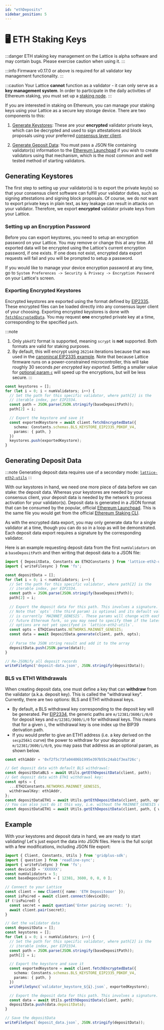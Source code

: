 ```yaml
---
id: "ethDeposits"
sidebar_position: 5
---
```


#  🖥️ ETH Staking Keys

:::danger
ETH staking key management on the Lattice is alpha software and may contain bugs. Please exercise caution when using it.
:::

:::info
Firmware v0.17.0 or above is required for all validator key management functionality.
:::

:::caution
Your Lattice **cannot** function as a validator - it can only serve as a **key management system**. In order to participate in the daily activities of Ethereum staking, you must set up a [staking node](https://ethereum.org/en/staking/).
:::

If you are interested in staking on Ethereum, you can manage your staking keys using your Lattice as a secure key storage device. There are two components to this:

1. [Generate Keystores](#generating-keystores): These are your **encrypted** validator private keys, which can be decrypted and used to sign attestations and block proposals using your preferred [consensus layer client](https://ethereum.org/en/developers/docs/nodes-and-clients/#consensus-clients).

2. [Generate Geposit Data](#generating-deposit-data): You must pass a JSON file containing validator(s) information to the [Ethereum Launchpad](https://launchpad.ethereum.org/en/) if you wish to create validators using that mechanism, which is the most common and well tested method of starting validators.

## Generating Keystores

The first step to setting up your validator(s) is to export the private key(s) so that your consensus client software can fulfill your validator duties, such as signing attestations and signing block proposals. Of course, we do not want to export private keys in plain text, as key leakage can result in attacks on your validator. Therefore, we export **encrypted** validator private keys from your Lattice.

### Setting up an Encryption Password

Before you can export keystores, you need to setup an encryption password on your Lattice. You may remove or change this at any time. All exported data will be encrypted using the Lattice's current encryption password, if one exists. If one does not exist, encrypted data export requests will fail and you will be prompted to setup a password.

If you would like to manage your device encryption password at any time, go to `System Preferences -> Security & Privacy -> Encryption Password` on your Lattice's screen.

### Exporting Encrypted Keystores

Encrypted keystores are exported using the format defined by [EIP2335](https://eips.ethereum.org/EIPS/eip-2335). These encrypted files can be loaded directly into any consensus layer client of your choosing. Exporting encrypted keystores is done with [`fetchEncryptedData`](../api/classes/client.Client#fetchencrypteddata). You may request **one** encrypted private key at a time, corresponding to the specified `path`.

:::note
1. Only `pbkdf2` format is supported, meaning `scrypt` is **not** supported. Both formats are valid for staking purposes.
2. By default, this will encrypt using `262144` iterations because that was used in the [canonincal EIP2335 example](https://eips.ethereum.org/EIPS/eip-2335). Note that because Lattice firmware runs on a power-constrained microcontroller, this will take roughly 30 seconds *per encrypted key exported*. Setting a smaller value for [optional param `c`](../api/interfaces/types_fetchEncData.EIP2335KeyExportReq#c) will speed up the encryptions, but will be less secure.
:::

```ts
const keystores = [];
for (let i = 0; i < numValidators; i++) {
  // Set the path for this specific validator, where path[2] is the
  // iterable index, per EIP2334.
  const path = JSON.parse(JSON.stringify(baseDepositPath));
  path[2] = i;

  // Export the keystore and save it
  const exportedKeystore = await client.fetchEncryptedData({
    schema: Constants.schemas.BLS_KEYSTORE_EIP2335_PBKDF_V4,
    params: { path, }
  })
  keystores.push(exportedKeystore);
}
```

## Generating Deposit Data

:::note
Generating deposit data requires use of a secondary mode: [`lattice-eth2-utils`](https://github.com/GridPlus/lattice-eth2-utils)
:::

With our keystores in hand, we need one more piece of data before we can stake: the deposit data. Whereas your keystores are needed by your consensus client, your deposit data is needed by the network to process activation for your validator(s). Deposit data is generated in a JSON format that can be consumed by the popular, official [Ethereum Launchpad](https://launchpad.ethereum.org/en/). This is the same file you would get from the official [Ethereum Staking CLI](https://github.com/ethereum/staking-deposit-cli).

As with the encrypted data export, you may only generate data for a single validator at a time, though you can do so in a loop as will be demonstrated. Each deposit data export requires a signature by the corresponding validator. 

Here is an example requesting deposit data from the first `numValidators` on a `baseDepositPath` and then writing that deposit data to a JSON file:

```ts
import { DepositData, Constants as ETH2Constants } from 'lattice-eth2-utils';
import { writeFilesync } from 'fs'; 

const depositData = [];
for (let i = 0; i < numValidators; i++) {
  // Set the path for this specific validator, where path[2] is the
  // iterable index, per EIP2334.
  const path = JSON.parse(JSON.stringify(baseDepositPath));
  path[2] = i;
  
  // Export the deposit data for this path. This involves a signature.
  // Note that `opts` (the third param) is optional and its default value
  // is currently `MAINNET_GENESIS`. These params will change with each
  // future Ethereum fork, so you may need to specify them if the latest
  // options are not yet specifyed in `lattice-eth2-utils`.
  const opts = ETH2Constants.NETWORKS.MAINNET_GENESIS;
  const data = await DepositData.generate(client, path, opts);
  
  // Parse the JSON string result and add it to the array
  depositData.push(JSON.parse(data));
}

// Re-JSONify all deposit records
writeFileSync('deposit-data.json', JSON.stringify(depositData));
```

### BLS vs ETH1 Withdrawals

When creating deposit data, one must define a key that can **withdraw** from the validator (a.k.a. deposit key). This is called the "withdrawal key". Currently, there are two options: BLS and ETH1 withdrawal keys.

* By default, a BLS withdrawal key corresponding to the deposit key will be generated. Per [EIP2334](https://eips.ethereum.org/EIPS/eip-2334), the generic paths are `m/12381/3600/i/0/0` for deposit keys and `m/12381/3600/i/0` for withdrawal keys. This means that for a given `i`, the withdrawal key is one index up the BIP39 derivation path.
* If you would prefer to give an ETH1 address (i.e. a key derived on the `secp256k1` curve) the power to withdraw for your depositor at `m/12381/3600/i/0/0`, you may pass that address as an optional param, as shown below.

```ts
const eth1Addr = '0xf2f5c73fa04406b1995e397b55c24ab1f3ea726c';

// Get deposit data with default BLS withdrawal:
const depositDataBLS = await Utils.getEthDepositData(client, path);
// Get deposit data with ETH1 withdrawal key:
const opts = {
  ...ETH2Constants.NETWORKS.MAINNET_GENESIS,
  withdrawalKey: eth1Addr,
};
const depositDataETH1 = await Utils.getEthDepositData(client, path, opts);
// You can also just do it this way, i.e. without the MAINNET_GENESIS opts (which are the default)
const depositDataETH1 = await Utils.getEthDepositData(client, path, { withdrawalKey: eth1Addr });
```


## Example

With your keystores and deposit data in hand, we are ready to start validating! Let's just export the data into JSON files. Here is the full script with a few modifications, including JSON file export:

```ts
import { Client, Constants, Utils } from 'gridplus-sdk';
import { question } from 'readline-sync';
import { writeFileSync } from 'fs';
const deviceID = 'XXXXXX';
const numValidators = 5;
const baseDepositPath = [ 12381, 3600, 0, 0, 0 ];

// Connect to your Lattice
const client = new Client({ name: 'ETH Depositooor' });
const isPaired = await client.connect(deviceID);
if (!isPaired) {
  const secret = await question('Enter pairing secret: ');
  await client.pair(secret);
}

// Get the validator data
const depositData = [];
const keystores = [];
for (let i = 0; i < numValidators; i++) {
  // Set the path for this specific validator, where path[2] is the
  // iterable index, per EIP2334.
  const path = JSON.parse(JSON.stringify(baseDepositPath));
  path[2] = i;

  // Export the keystore and save it
  const exportedKeystore = await client.fetchEncryptedData({
    schema: Constants.schemas.BLS_KEYSTORE_EIP2335_PBKDF_V4,
    params: { path, }
  })
  writeFileSync(`validator_keystore_${i}.json`, exportedKeystore);

  // Export the deposit data for this path. This involves a signature.
  const data = await Utils.getEthDepositData(client, path);
  depositData.push(data.depositData);
}

// Save the depositData
writeFileSync(`deposit_data.json`, JSON.stringify(depositData));
```

